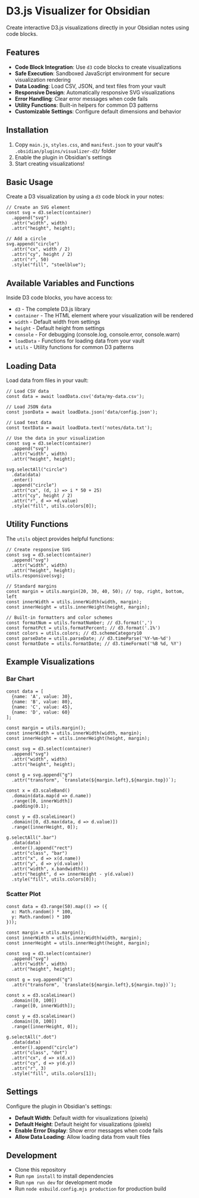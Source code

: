 # D3.js Visualizer for Obsidian

Create interactive D3.js visualizations directly in your Obsidian notes using code blocks.

## Features

- **Code Block Integration**: Use `d3` code blocks to create visualizations
- **Safe Execution**: Sandboxed JavaScript environment for secure visualization rendering
- **Data Loading**: Load CSV, JSON, and text files from your vault
- **Responsive Design**: Automatically responsive SVG visualizations
- **Error Handling**: Clear error messages when code fails
- **Utility Functions**: Built-in helpers for common D3 patterns
- **Customizable Settings**: Configure default dimensions and behavior

## Installation

1. Copy `main.js`, `styles.css`, and `manifest.json` to your vault's `.obsidian/plugins/visualizer-d3/` folder
2. Enable the plugin in Obsidian's settings
3. Start creating visualizations!

## Basic Usage

Create a D3 visualization by using a `d3` code block in your notes:

```d3
// Create an SVG element
const svg = d3.select(container)
  .append("svg")
  .attr("width", width)
  .attr("height", height);

// Add a circle
svg.append("circle")
  .attr("cx", width / 2)
  .attr("cy", height / 2)
  .attr("r", 50)
  .style("fill", "steelblue");
```

## Available Variables and Functions

Inside D3 code blocks, you have access to:

- `d3` - The complete D3.js library
- `container` - The HTML element where your visualization will be rendered
- `width` - Default width from settings
- `height` - Default height from settings  
- `console` - For debugging (console.log, console.error, console.warn)
- `loadData` - Functions for loading data from your vault
- `utils` - Utility functions for common D3 patterns

## Loading Data

Load data from files in your vault:

```d3
// Load CSV data
const data = await loadData.csv('data/my-data.csv');

// Load JSON data
const jsonData = await loadData.json('data/config.json');

// Load text data
const textData = await loadData.text('notes/data.txt');

// Use the data in your visualization
const svg = d3.select(container)
  .append("svg")
  .attr("width", width)
  .attr("height", height);

svg.selectAll("circle")
  .data(data)
  .enter()
  .append("circle")
  .attr("cx", (d, i) => i * 50 + 25)
  .attr("cy", height / 2)
  .attr("r", d => +d.value)
  .style("fill", utils.colors[0]);
```

## Utility Functions

The `utils` object provides helpful functions:

```d3
// Create responsive SVG
const svg = d3.select(container)
  .append("svg")
  .attr("width", width)
  .attr("height", height);
utils.responsive(svg);

// Standard margins
const margin = utils.margin(20, 30, 40, 50); // top, right, bottom, left
const innerWidth = utils.innerWidth(width, margin);
const innerHeight = utils.innerHeight(height, margin);

// Built-in formatters and color schemes
const formatNum = utils.formatNumber; // d3.format(',')
const formatPct = utils.formatPercent; // d3.format('.1%')
const colors = utils.colors; // d3.schemeCategory10
const parseDate = utils.parseDate; // d3.timeParse('%Y-%m-%d')
const formatDate = utils.formatDate; // d3.timeFormat('%B %d, %Y')
```

## Example Visualizations

### Bar Chart

```d3
const data = [
  {name: 'A', value: 30},
  {name: 'B', value: 80},
  {name: 'C', value: 45},
  {name: 'D', value: 60}
];

const margin = utils.margin();
const innerWidth = utils.innerWidth(width, margin);
const innerHeight = utils.innerHeight(height, margin);

const svg = d3.select(container)
  .append("svg")
  .attr("width", width)
  .attr("height", height);

const g = svg.append("g")
  .attr("transform", `translate(${margin.left},${margin.top})`);

const x = d3.scaleBand()
  .domain(data.map(d => d.name))
  .range([0, innerWidth])
  .padding(0.1);

const y = d3.scaleLinear()
  .domain([0, d3.max(data, d => d.value)])
  .range([innerHeight, 0]);

g.selectAll(".bar")
  .data(data)
  .enter().append("rect")
  .attr("class", "bar")
  .attr("x", d => x(d.name))
  .attr("y", d => y(d.value))
  .attr("width", x.bandwidth())
  .attr("height", d => innerHeight - y(d.value))
  .style("fill", utils.colors[0]);
```

### Scatter Plot

```d3
const data = d3.range(50).map(() => ({
  x: Math.random() * 100,
  y: Math.random() * 100
}));

const margin = utils.margin();
const innerWidth = utils.innerWidth(width, margin);
const innerHeight = utils.innerHeight(height, margin);

const svg = d3.select(container)
  .append("svg")
  .attr("width", width)
  .attr("height", height);

const g = svg.append("g")
  .attr("transform", `translate(${margin.left},${margin.top})`);

const x = d3.scaleLinear()
  .domain([0, 100])
  .range([0, innerWidth]);

const y = d3.scaleLinear()
  .domain([0, 100])
  .range([innerHeight, 0]);

g.selectAll(".dot")
  .data(data)
  .enter().append("circle")
  .attr("class", "dot")
  .attr("cx", d => x(d.x))
  .attr("cy", d => y(d.y))
  .attr("r", 3)
  .style("fill", utils.colors[1]);
```

## Settings

Configure the plugin in Obsidian's settings:

- **Default Width**: Default width for visualizations (pixels)
- **Default Height**: Default height for visualizations (pixels)  
- **Enable Error Display**: Show error messages when code fails
- **Allow Data Loading**: Allow loading data from vault files

## Development

- Clone this repository
- Run `npm install` to install dependencies
- Run `npm run dev` for development mode
- Run `node esbuild.config.mjs production` for production build
